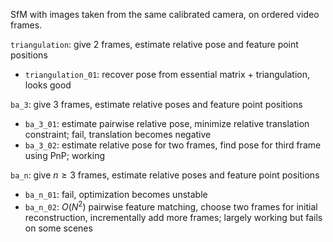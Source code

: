 SfM with images taken from the same calibrated camera, on ordered video frames.

`triangulation`: give 2 frames, estimate relative pose and feature point positions
 - `triangulation_01`: recover pose from essential matrix + triangulation, looks good

`ba_3`: give 3 frames, estimate relative poses and feature point positions
 - `ba_3_01`: estimate pairwise relative pose, minimize relative translation constraint; fail, translation becomes negative
 - `ba_3_02`: estimate relative pose for two frames, find pose for third frame using PnP; working

`ba_n`: give $n\ge3$ frames, estimate relative poses and feature point positions
 - `ba_n_01`: fail, optimization becomes unstable
 - `ba_n_02`: $O(N^2)$ pairwise feature matching, choose two frames for initial reconstruction, incrementally add more frames; largely working but fails on some scenes
